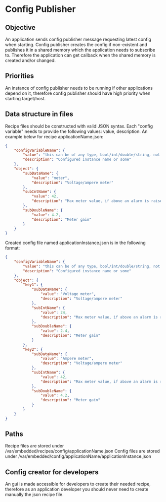 # Config Publisher
## Objective
An application sends config publisher message requesting latest config when starting. Config publisher creates the config if non-existent and publishes it in a shared memory which the application needs to subscribe to. Therefore the application can get callback when the shared memory is created and/or changed.

## Priorities
An instance of config publisher needs to be running if other applications depend on it, therefore config publisher should have high priority when starting target/host.

## Data structure in files
Recipe files should be constructed with valid JSON syntax. Each "config variable" needs to provide the following values: value, description. An example below for recipe applicationName.json:
```json
{
    "configVariableName": {
        "value": "this can be of any type, bool/int/double/string, not objects",
        "description": "Configured instance name or some"
    },
    "object": {
        "subDataName": {
            "value": "meter",
            "description": "Voltage/ampere meter"
        },
        "subIntName": {
            "value": 42,
            "description": "Max meter value, if above an alarm is raised"
        },
        "subDoubleName": {
            "value": 4.2,
            "description": "Meter gain"
        }
    }
}
```

Created config file named applicationInstance.json is in the following format:
```json
{
    "configVariableName": {
        "value": "this can be of any type, bool/int/double/string, not objects",
        "description": "Configured instance name or some"
    },
    "object": {
        "key1": {
            "subDataName": {
                "value": "Voltage meter",
                "description": "Voltage/ampere meter"
            },
            "subIntName": {
                "value": 24,
                "description": "Max meter value, if above an alarm is raised"
            },
            "subDoubleName": {
                "value": 2.4,
                "description": "Meter gain"
            }
        },
        "key2": {
            "subDataName": {
                "value": "Ampere meter",
                "description": "Voltage/ampere meter"
            },
            "subIntName": {
                "value": 42,
                "description": "Max meter value, if above an alarm is raised"
            },
            "subDoubleName": {
                "value": 4.2,
                "description": "Meter gain"
            }
        }
    }
}
```

## Paths
Recipe files are stored under /var/embedded/recipes/config/applicationName.json
Config files are stored under /var/embedded/config/applicationName/applicationInstance.json

## Config creator for developers
An gui is made accessible for developers to create their needed recipe, therefore as an application developer you should never need to create manually the json recipe file. 
